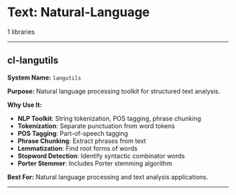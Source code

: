 # Text: Natural-Language

1 libraries

---

## cl-langutils

**System Name:** `langutils`

**Purpose:** Natural language processing toolkit for structured text analysis.

**Why Use It:**
- **NLP Toolkit**: String tokenization, POS tagging, phrase chunking
- **Tokenization**: Separate punctuation from word tokens
- **POS Tagging**: Part-of-speech tagging
- **Phrase Chunking**: Extract phrases from text
- **Lemmatization**: Find root forms of words
- **Stopword Detection**: Identify syntactic combinator words
- **Porter Stemmer**: Includes Porter stemming algorithm

**Best For:** Natural language processing and text analysis applications.

---


